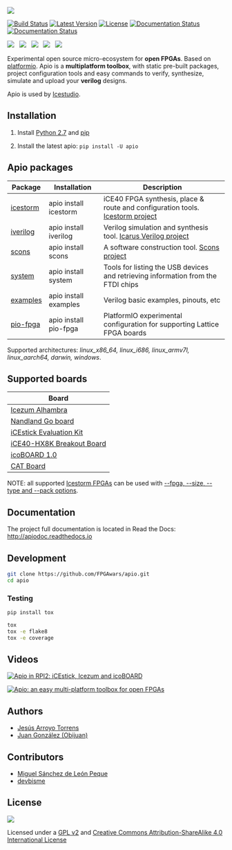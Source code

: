 ![][apio-logo]

[![Build Status](https://travis-ci.org/FPGAwars/apio.svg?branch=develop)](https://travis-ci.org/FPGAwars/apio)
[![Latest Version](https://img.shields.io/pypi/v/apio.svg)](https://pypi.python.org/pypi/apio/)
[![License](http://img.shields.io/:license-gpl-blue.svg)](http://opensource.org/licenses/GPL-2.0)
[![Documentation Status](https://readthedocs.org/projects/apiodoc/badge/?version=latest)](http://apiodoc.readthedocs.io/en/latest/)
[![Documentation Status](https://readthedocs.org/projects/apiodoc/badge/?version=stable)](http://apiodoc.readthedocs.io/en/stable/)

![][linux-logo]
&nbsp;
![][macosx-logo]
&nbsp;
![][windows-logo]
&nbsp;
![][ubuntu-logo]
&nbsp;
![][raspbian-logo]


Experimental open source micro-ecosystem for **open FPGAs**. Based on [platformio](https://github.com/platformio/platformio). Apio is a **multiplatform toolbox**, with static pre-built packages, project configuration tools and easy commands to verify, synthesize, simulate and upload your **verilog** designs.

Apio is used by [Icestudio](https://github.com/FPGAwars/icestudio).

## Installation

1. Install [Python 2.7](https://www.python.org/downloads) and [pip](https://pip.pypa.io)

2. Install the latest apio: ```pip install -U apio```

## Apio packages

| Package | Installation   | Description
|---------|----------------|---------------
| [icestorm](https://github.com/FPGAwars/toolchain-icestorm)  | apio install icestorm | iCE40 FPGA synthesis, place & route and configuration tools. [Icestorm project](http://www.clifford.at/icestorm/)
| [iverilog](https://github.com/FPGAwars/toolchain-iverilog)  | apio install iverilog | Verilog simulation and synthesis tool. [Icarus Verilog project](http://iverilog.icarus.com/)
| [scons](https://github.com/FPGAwars/tool-scons)  | apio install scons | A software construction tool. [Scons project](http://scons.org/)
| [system](https://github.com/FPGAwars/tools-usb-ftdi)  | apio install system | Tools for listing the USB devices and retrieving information from the FTDI chips
| [examples](https://github.com/FPGAwars/apio-examples)  | apio install examples | Verilog basic examples, pinouts, etc
| [pio-fpga](https://github.com/FPGAwars/Platformio-FPGA)  | apio install pio-fpga | PlatformIO experimental configuration for supporting Lattice FPGA boards

Supported architectures: *linux_x86_64, linux_i686, linux_armv7l, linux_aarch64, darwin, windows*.

## Supported boards

| Board
|-------
| [Icezum Alhambra](https://github.com/FPGAwars/icezum)
| [Nandland Go board](https://www.nandland.com/goboard/introduction.html)
| [iCEstick Evaluation Kit ](http://www.pighixxx.com/test/portfolio-items/icestick/)
| [iCE40-HX8K Breakout Board](http://www.latticesemi.com/en/Products/DevelopmentBoardsAndKits/iCE40HX8KBreakoutBoard.aspx)
| [icoBOARD 1.0](http://icoboard.org/icoboard-1-0.html)
| [CAT Board](https://hackaday.io/project/7982-cat-board)

NOTE: all supported [Icestorm FPGAs](http://www.clifford.at/icestorm/) can be used with [--fpga, --size, --type and --pack options](http://apiodoc.readthedocs.io/en/develop/source/user_guide/code_commands/cmd_build.html#options).

## Documentation

The project full documentation is located in Read the Docs: http://apiodoc.readthedocs.io

## Development

```bash
git clone https://github.com/FPGAwars/apio.git
cd apio
```

### Testing

```bash
pip install tox
```

```bash
tox
tox -e flake8
tox -e coverage
```

## Videos

[![Apio in RPI2: iCEstick, Icezum and icoBOARD ](http://img.youtube.com/vi/xLb7T4pw9iY/0.jpg)](https://www.youtube.com/watch?v=xLb7T4pw9iY "Apio in RPI2: iCEstick, Icezum and icoBOARD ")

[![Apio: an easy multi-platform toolbox for open FPGAs](http://img.youtube.com/vi/UJ6-_42P5BE/0.jpg)](https://www.youtube.com/watch?v=UJ6-_42P5BE "Apio: an easy multi-platform toolbox for open FPGAs")

## Authors

* [Jesús Arroyo Torrens](https://github.com/Jesus89)
* [Juan González (Obijuan)](https://github.com/Obijuan)

## Contributors

* [Miguel Sánchez de León Peque](https://github.com/peque)
* [devbisme](https://github.com/devbisme)

## License
![](https://github.com/FPGAwars/apio/raw/master/docs/resources/images/bq-logo-cc-sa-small-150px.png)

Licensed under a [GPL v2](https://www.gnu.org/licenses/old-licenses/gpl-2.0.html) and [Creative Commons Attribution-ShareAlike 4.0 International License](http://creativecommons.org/licenses/by-sa/4.0/)

[apio-logo]: docs/resources/images/apio-logo-mini.png
[linux-logo]: docs/resources/images/linux.png
[macosx-logo]: docs/resources/images/macosx.png
[windows-logo]: docs/resources/images/windows.png
[ubuntu-logo]: docs/resources/images/ubuntu.png
[raspbian-logo]: docs/resources/images/raspbian.png
[bq-license]: docs/resources/images/bq-logo-cc-sa-small-150px.png
